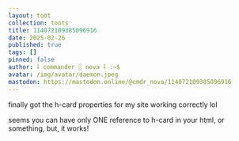 ```yaml
---
layout: toot
collection: toots
title: 114072109385096916
date: 2025-02-26
published: true
tags: []
pinned: false
author: ⸸ commander ░ nova ⸸ :~$
avatar: /img/avatar/daemon.jpeg
mastodon: https://mastodon.online/@cmdr_nova/114072109385096916
---
```


finally got the h-card properties for my site working correctly lol

seems you can have only ONE reference to h-card in your html, or something, but, it works!
